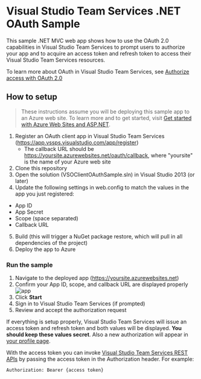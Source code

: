 # Visual Studio Team Services .NET OAuth Sample

This sample .NET MVC web app shows how to use the OAuth 2.0 capabilities in Visual Studio Team Services to prompt users to authorize your app and to acquire an access token and refresh token to access their Visual Studio Team Services resources.

To learn more about OAuth in Visual Studio Team Services, see [Authorize access with OAuth 2.0](http://www.visualstudio.com/integrate/get-started/get-started-auth-oauth2-vsi)

## How to setup

> These instructions assume you will be deploying this sample app to an Azure web site. To learn more and to get started, visit [Get started with Azure Web Sites and ASP.NET](http://azure.microsoft.com/en-us/documentation/articles/web-sites-dotnet-get-started).

1. Register an OAuth client app in Visual Studio Team Services (https://app.vssps.visualstudio.com/app/register) 
   * The callback URL should be https://yoursite.azurewebsites.net/oauth/callback, where "yoursite" is the name of your Azure web site
2. Clone this repository
3. Open the solution (VSOClientOAuthSample.sln) in Visual Studio 2013 (or later)
4. Update the following settings in web.config to match the values in the app you just registered:
  *  App ID
  *  App Secret
  *  Scope (space separated)
  *  Callback URL
5. Build (this will trigger a NuGet package restore, which will pull in all dependencies of the project)
6. Deploy the app to Azure

### Run the sample

1. Navigate to the deployed app (https://yoursite.azurewebsites.net)
2. Confirm your App ID, scope, and callback URL are displayed properly
   ![app](appstart.png)
3. Click **Start**
4. Sign in to Visual Studio Team Services (if prompted)
5. Review and accept the authorization request

If everything is setup properly, Visual Studio Team Services will issue an access token and refresh token and both values will be displayed. **You should keep these values secret**. Also a new authorization will appear in [your profile page](https://app.vssps.visualstudio.com/Profile/View).

With the access token you can invoke [Visual Studio Team Services REST APIs](http://www.visualstudio.com/integrate/reference/reference-vso-overview-vsi) by passing the access token in the Authorization header. For example:

```
Authorization: Bearer {access token}
```
